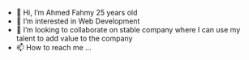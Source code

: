 - 👋 Hi, I’m Ahmed Fahmy 25 years old
- 👀 I’m interested in Web Development
- 💞️ I’m looking to collaborate on stable company where I can use my talent to add value to the company
- 📫 How to reach me ...

<!---
AhmedFahmy0/AhmedFahmy0 is a ✨ special ✨ repository because its `README.md` (this file) appears on your GitHub profile.
You can click the Preview link to take a look at your changes.
--->
